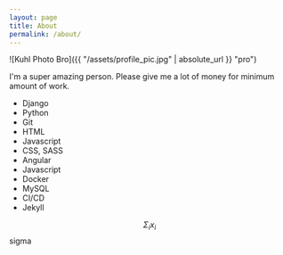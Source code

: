 ```yaml
---
layout: page
title: About
permalink: /about/
---
```


![Kuhl Photo Bro]({{ "/assets/profile_pic.jpg" | absolute_url }} "pro")

I'm a super amazing person. Please give me a lot of money for minimum amount of work.

- Django
- Python
- Git
- HTML
- Javascript
- CSS, SASS
- Angular
- Javascript
- Docker
- MySQL
- CI/CD
- Jekyll

$$ \Sigma_i x_i $$
sigma